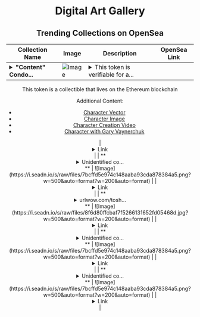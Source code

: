 <div align="center">

# Digital Art Gallery

## Trending Collections on OpenSea

| Collection Name                       | Image                                                                                     | Description                       | OpenSea Link                                                                                          |
|---------------------------------------|-------------------------------------------------------------------------------------------|-----------------------------------|--------------------------------------------------------------------------------------------------------|
| **<details><summary>"Content" Condo...</summary>"Content" Condor</details>** | ![Image](https://i.seadn.io/s/raw/files/d041dcaeff0d74bcfd48e52131a0637d.jpg?w=500&auto=format?w=200&auto=format) | <details><summary>This token is verifiable for a...</summary>This token is verifiable for admission to VeeCon 2023, 2024

This token is a collectible that lives on the Ethereum blockchain

Additional Content:

- [Character Vector](https://cdn.veefriends.com/f6pXbdBrDkgJjmSV-_XTrDCsS97-QXp2H6Yu0fLSCB0/3164.svg)
- [Character Image](https://cdn.veefriends.com/f6pXbdBrDkgJjmSV-_XTrDCsS97-QXp2H6Yu0fLSCB0/4003.png) 
- [Character Creation Video](https://cdn.veefriends.com/f6pXbdBrDkgJjmSV-_XTrDCsS97-QXp2H6Yu0fLSCB0/849.mp4)
- [Character with Gary Vaynerchuk](https://cdn.veefriends.com/f6pXbdBrDkgJjmSV-_XTrDCsS97-QXp2H6Yu0fLSCB0/833.jpg) 
</details> | <details><summary>Link</summary>["Content" Condor](https://opensea.io/collection/content-condor-14991)</details> |
| **<details><summary>Unidentified co...</summary>Unidentified contract 338743a0-1098-4c80-9b61-2528198546f1</details>** | ![Image](https://i.seadn.io/s/raw/files/7bcffd5e974c148aaba93cda878384a5.png?w=500&auto=format?w=200&auto=format) |  | <details><summary>Link</summary>[Unidentified contract 338743a0-1098-4c80-9b61-2528198546f1](https://opensea.io/collection/unidentified-contract-338743a0-1098-4c80-9b61-2528)</details> |
| **<details><summary>urlwow.com/tosh...</summary>urlwow.com/toshi $TOSHI DROP</details>** | ![Image](https://i.seadn.io/s/raw/files/8f6d80ffcbaf7f5266131652fd05468d.jpg?w=500&auto=format?w=200&auto=format) |  | <details><summary>Link</summary>[urlwow.com/toshi $TOSHI DROP](https://opensea.io/collection/urlwow-com-toshi-toshi-drop-525)</details> |
| **<details><summary>Unidentified co...</summary>Unidentified contract 584cfdb3-6a6e-45eb-82a2-3bb2d1521188</details>** | ![Image](https://i.seadn.io/s/raw/files/7bcffd5e974c148aaba93cda878384a5.png?w=500&auto=format?w=200&auto=format) |  | <details><summary>Link</summary>[Unidentified contract 584cfdb3-6a6e-45eb-82a2-3bb2d1521188](https://opensea.io/collection/unidentified-contract-584cfdb3-6a6e-45eb-82a2-3bb2)</details> |
| **<details><summary>Unidentified co...</summary>Unidentified contract 9698b8f9-7330-44a3-8cbd-8233818ad52d</details>** | ![Image](https://i.seadn.io/s/raw/files/7bcffd5e974c148aaba93cda878384a5.png?w=500&auto=format?w=200&auto=format) |  | <details><summary>Link</summary>[Unidentified contract 9698b8f9-7330-44a3-8cbd-8233818ad52d](https://opensea.io/collection/unidentified-contract-9698b8f9-7330-44a3-8cbd-8233)</details> |

</div>